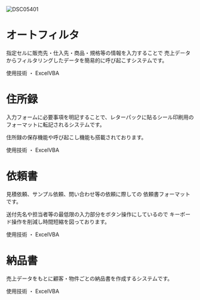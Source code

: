 ![DSC05401](https://user-images.githubusercontent.com/118088137/230704747-8b1b19ef-991d-4aed-a848-bd08fcc72e2d.JPG)

# オートフィルタ

指定セルに販売先・仕入先・商品・規格等の情報を入力することで
売上データからフィルタリングしたデータを簡易的に呼び起こすシステムです。

使用技術
・ ExcelVBA

# 住所録

入力フォームに必要事項を明記することで、レターパックに貼るシール印刷用の
フォーマットに転記されるシステムです。

住所録の保存機能や呼び起こし機能も搭載されております。

使用技術
・ ExcelVBA

# 依頼書

見積依頼、サンプル依頼、問い合わせ等の依頼に際しての
依頼書フォーマットです。

送付先名や担当者等の最低限の入力部分をボタン操作にしているので
キーボード操作を削減し時間短縮を図っております。

使用技術
・ ExcelVBA

# 納品書

売上データをもとに顧客・物件ごとの納品書を作成するシステムです。

使用技術
・ ExcelVBA
